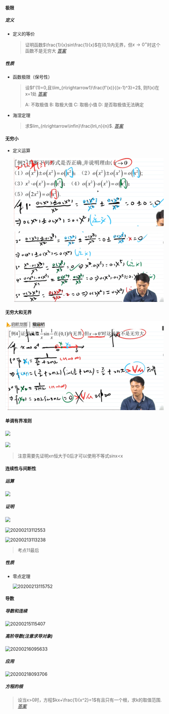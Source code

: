 #### 极限

##### 定义

- 定义的等价

  > 证明函数$\frac{1}{x}sin\frac{1}{x}$在(0,1)内无界，但$x\rightarrow0^+$时这个函数不是无穷大 *[答案](https://raw.githubusercontent.com/OUTSHIN/Markdown_Image/master/image-20200209223343541.png)*

##### 性质

- 函数极限（保号性）

  > 设$f'(1)=0,且\lim_{n\rightarrow1}\frac{f'(x)}{(x-1)^3}=2$, 则f(x)在x=1处 _*[答案](https://raw.githubusercontent.com/OUTSHIN/Markdown_Image/master/image-20200208120021497.png)*_
  >
  > A: 不取极值	B: 取极大值	C: 取极小值	D: 是否取极值无法确定
  
  
  
- 海涅定理

  > 求$lim_{n\rightarrow\infin}\frac{ln\,n}{n}$. *[答案](https://raw.githubusercontent.com/OUTSHIN/Markdown_Image/master/image-20200208191934118.png)*

#### 无穷小

- 定义运算

  ![image-20200209204104894](https://raw.githubusercontent.com/OUTSHIN/Markdown_Image/master/image-20200209204104894.png)

  ![image-20200209204254186](https://raw.githubusercontent.com/OUTSHIN/Markdown_Image/master/image-20200209204254186.png)

#### 无穷大和无界

  ![image-20200209223343541](https://raw.githubusercontent.com/OUTSHIN/Markdown_Image/master/image-20200209223343541.png)

#### 单调有界准则

### ![](https://md-imag.oss-accelerate.aliyuncs.com/20200211103338.png)

  ![](https://md-imag.oss-accelerate.aliyuncs.com/20200211104926.png)

  > 注意需要先证明xn恒大于0后才可以使用不等式sinx<x

#### 连续性与间断性

##### 运算

![](https://md-imag.oss-accelerate.aliyuncs.com/20200213104030.png)

##### 证明

![](https://md-imag.oss-accelerate.aliyuncs.com/20200213111417.png)

![20200213112553](https://md-imag.oss-accelerate.aliyuncs.com/20200213112553.png)

![20200213113238](https://md-imag.oss-accelerate.aliyuncs.com/20200213113238.png)

> 考点11最后

##### 性质

- 零点定理

  ![20200213115752](https://md-imag.oss-accelerate.aliyuncs.com/20200213115752.png)



#### 导数

##### 导数和连续

![20200215115407](https://md-imag.oss-accelerate.aliyuncs.com/20200215115407.png)

##### 高阶导数(*注意求导对象*)

![20200216095633](https://md-imag.oss-accelerate.aliyuncs.com/20200216095633.png)

##### 应用

![20200218093706](https://md-imag.oss-accelerate.aliyuncs.com/20200218093706.png)

##### 方程的根

> 设当x>0时，方程$kx+\frac{1}{x^2}=1$有且只有一个根，求k的取值范围. *[答案](https://md-imag.oss-accelerate.aliyuncs.com/20200219103659.png)*

